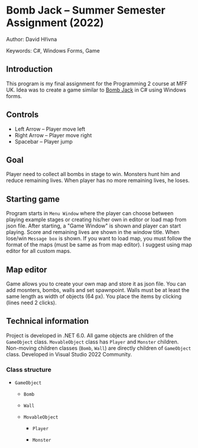 # Bomb Jack –⁠⁠⁠ Summer Semester Assignment (2022)

Author: David Hřivna

Keywords: C#, Windows Forms, Game


## Introduction

This program is my final assignment for the Programming 2 course at MFF UK. Idea was to create a game similar to [Bomb Jack](https://en.wikipedia.org/wiki/Bomb_Jack) in C# using Windows forms.

## Controls

- Left Arrow –⁠⁠⁠ Player move left
- Right Arrow –⁠⁠⁠ Player move right
- Spacebar –⁠⁠⁠ Player jump

## Goal

Player need to collect all bombs in stage to win. Monsters hunt him and reduce remaining lives. When player has no more remaining lives, he loses.

## Starting game

Program starts in `Menu Window` where the player can choose between playing example stages or creating his/her own in editor or load map from json file. After starting, a "Game Window" is shown and player can start playing. Score and remaining lives are shown in the window title. When lose/win `Message box` is shown. If you want to load map, you must follow the format of the maps (must be same as from map editor). I suggest using map editor for all custom maps.

## Map editor

Game allows you to create your own map and store it as json file. You can add mosnters, bombs, walls and set spawnpoint. Walls must be at least the same length as width of objects (64 px). You place the items by clicking (lines need 2 clicks).

## Technical information

Project is developed in .NET 6.0. All game objects are children of the `GameObject` class. `MovableObject` class has `Player` and `Monster` children. Non-moving children classes (`Bomb`, `Wall`) are directly children of `GameObject` class. 
Developed in Visual Studio 2022 Community.

### Class structure
- `GameObject`

    - `Bomb`

    - `Wall`

    - `MovableObject`

        - `Player`

        - `Monster`

